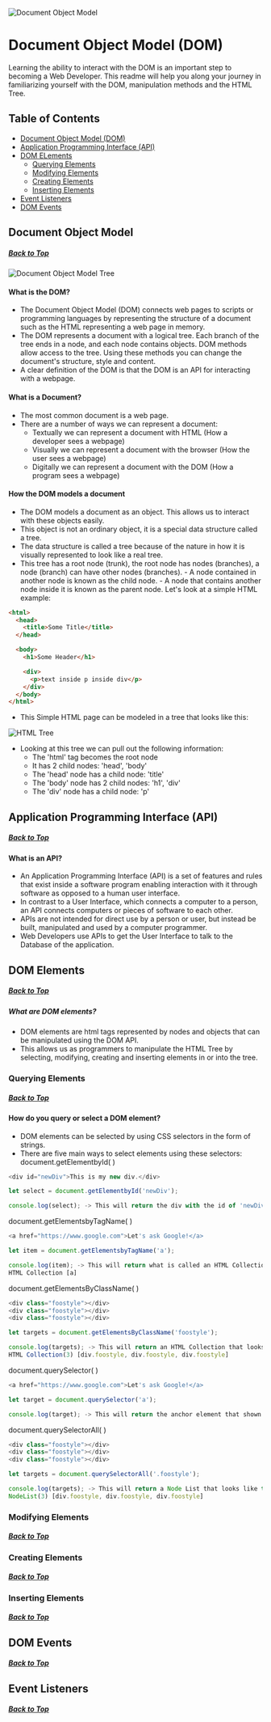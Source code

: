 ![Document Object Model](../studyGuideImages/DOM.jpg)

# Document Object Model (DOM)

Learning the ability to interact with the DOM is an important step to becoming a Web Developer. This readme will help you along your journey in familiarizing yourself with the DOM, manipulation methods and the HTML Tree.

## Table of Contents

- [Document Object Model (DOM)](#document-object-model)
- [Application Programming Interface (API)](#application-programming-interface-api)
- [DOM ELements](#dom-elements)
  - [Querying Elements](#querying-elements)
  - [Modifying Elements](#modifying-elements)
  - [Creating Elements](#creating-elements)
  - [Inserting Elements](#inserting-elements)
- [Event Listeners](#event-listeners)
- [DOM Events](#dom-events)

## Document Object Model

##### [Back to Top](https://github.com/bobbygrdn/JavaScript-Study-Sessions/blob/main/studyGuides/DOM.md#Document-Object-Model)

![Document Object Model Tree](../studyGuideImages/DOM-Tree.jpg)

#### What is the DOM?

- The Document Object Model (DOM) connects web pages to scripts or programming languages by representing the structure of a document such as the HTML representing a web page in memory.
- The DOM represents a document with a logical tree. Each branch of the tree ends in a node, and each node contains objects. DOM methods allow access to the tree. Using these methods you can change the document's structure, style and content.
- A clear definition of the DOM is that the DOM is an API for interacting with a webpage.

#### What is a Document?

- The most common document is a web page.
- There are a number of ways we can represent a document:
  - Textually we can represent a document with HTML (How a developer sees a webpage)
  - Visually we can represent a document with the browser (How the user sees a webpage)
  - Digitally we can represent a document with the DOM (How a program sees a webpage)

#### How the DOM models a document

- The DOM models a document as an object. This allows us to interact with these objects easily.
- This object is not an ordinary object, it is a special data structure called a tree.
- The data structure is called a tree because of the nature in how it is visually represented to look like a real tree.
- This tree has a root node (trunk), the root node has nodes (branches), a node (branch) can have other nodes (branches). - A node contained in another node is known as the child node. - A node that contains another node inside it is known as the parent node.
  Let's look at a simple HTML example:

```html
<html>
  <head>
    <title>Some Title</title>
  </head>

  <body>
    <h1>Some Header</h1>

    <div>
      <p>text inside p inside div</p>
    </div>
  </body>
</html>
```

- This Simple HTML page can be modeled in a tree that looks like this:

![HTML Tree](../studyGuideImages/HTML-Tree.jpg)

- Looking at this tree we can pull out the following information:
  - The 'html' tag becomes the root node
  - It has 2 child nodes: 'head', 'body'
  - The 'head' node has a child node: 'title'
  - The 'body' node has 2 child nodes: 'h1', 'div'
  - The 'div' node has a child node: 'p'

## Application Programming Interface (API)

##### [Back to Top](https://github.com/bobbygrdn/JavaScript-Study-Sessions/blob/main/studyGuides/DOM.md#Document-Object-Model)

#### What is an API?

- An Application Programming Interface (API) is a set of features and rules that exist inside a software program enabling interaction with it through software as opposed to a human user interface.
- In contrast to a User Interface, which connects a computer to a person, an API connects computers or pieces of software to each other.
- APIs are not intended for direct use by a person or user, but instead be built, manipulated and used by a computer programmer.
- Web Developers use APIs to get the User Interface to talk to the Database of the application.

## DOM Elements

##### [Back to Top](https://github.com/bobbygrdn/JavaScript-Study-Sessions/blob/main/studyGuides/DOM.md#Document-Object-Model)

##### What are DOM elements?

- DOM elements are html tags represented by nodes and objects that can be manipulated using the DOM API.
- This allows us as programmers to manipulate the HTML Tree by selecting, modifying, creating and inserting elements in or into the tree.

### Querying Elements

##### [Back to Top](https://github.com/bobbygrdn/JavaScript-Study-Sessions/blob/main/studyGuides/DOM.md#Document-Object-Model)

#### How do you query or select a DOM element?

- DOM elements can be selected by using CSS selectors in the form of strings.
- There are five main ways to select elements using these selectors:
  document.getElementbyId( )

```javascript
<div id="newDiv">This is my new div.</div>

let select = document.getElementbyId('newDiv');

console.log(select); -> This will return the div with the id of 'newDiv'
```

document.getElementsbyTagName( )

```javascript
<a href="https://www.google.com">Let's ask Google!</a>

let item = document.getElementsbyTagName('a');

console.log(item); -> This will return what is called an HTML Collection that looks like this:
HTML Collection [a]
```

document.getElementsByClassName( )

```javascript
<div class="foostyle"></div>
<div class="foostyle"></div>
<div class="foostyle"></div>

let targets = document.getElementsByClassName('foostyle');

console.log(targets); -> This will return an HTML Collection that looks like this:
HTML Collection(3) [div.foostyle, div.foostyle, div.foostyle]
```

document.querySelector( )

```javascript
<a href="https://www.google.com">Let's ask Google!</a>

let target = document.querySelector('a');

console.log(target); -> This will return the anchor element that shown above.
```

document.querySelectorAll( )

```javascript
<div class="foostyle"></div>
<div class="foostyle"></div>
<div class="foostyle"></div>

let targets = document.querySelectorAll('.foostyle');

console.log(targets); -> This will return a Node List that looks like this:
NodeList(3) [div.foostyle, div.foostyle, div.foostyle]
```

### Modifying Elements

##### [Back to Top](https://github.com/bobbygrdn/JavaScript-Study-Sessions/blob/main/studyGuides/DOM.md#Document-Object-Model)

### Creating Elements

##### [Back to Top](https://github.com/bobbygrdn/JavaScript-Study-Sessions/blob/main/studyGuides/DOM.md#Document-Object-Model)

### Inserting Elements

##### [Back to Top](https://github.com/bobbygrdn/JavaScript-Study-Sessions/blob/main/studyGuides/DOM.md#Document-Object-Model)

## DOM Events

##### [Back to Top](https://github.com/bobbygrdn/JavaScript-Study-Sessions/blob/main/studyGuides/DOM.md#Document-Object-Model)

## Event Listeners

##### [Back to Top](https://github.com/bobbygrdn/JavaScript-Study-Sessions/blob/main/studyGuides/DOM.md#Document-Object-Model)
